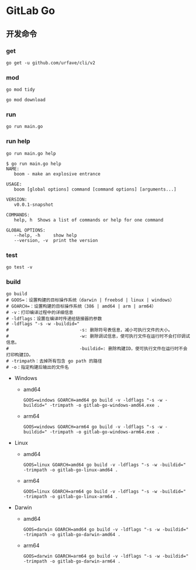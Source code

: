 # GitLab Go

## 开发命令

### get

```shell
go get -u github.com/urfave/cli/v2
```

### mod

```shell
go mod tidy
```

```shell
go mod download
```

### run

```shell
go run main.go
```

### run help

```shell
go run main.go help
```

```shell
$ go run main.go help
NAME:
   boom - make an explosive entrance

USAGE:
   boom [global options] command [command options] [arguments...]

VERSION:
   v0.0.1-snapshot

COMMANDS:
   help, h  Shows a list of commands or help for one command

GLOBAL OPTIONS:
   --help, -h     show help
   --version, -v  print the version
```

### test

```shell
go test -v
```

### build

```shell
go build
# GOOS=：设置构建的目标操作系统（darwin | freebsd | linux | windows）
# GOARCH=：设置构建的目标操作系统（386 | amd64 | arm | arm64）
# -v：打印编译过程中的详细信息
# -ldflags：设置在编译时传递给链接器的参数
# -ldflags "-s -w -buildid="
#                           -s: 删除符号表信息，减小可执行文件的大小。
#                           -w: 删除调试信息，使可执行文件在运行时不会打印调试信息。
#                           -buildid=: 删除构建ID，使可执行文件在运行时不会打印构建ID。
# -trimpath：去掉所有包含 go path 的路径
# -o：指定构建后输出的文件名
```

- Windows
    - amd64
        ```shell
        GOOS=windows GOARCH=amd64 go build -v -ldflags "-s -w -buildid=" -trimpath -o gitlab-go-windows-amd64.exe .
        ```
    - arm64
        ```shell
        GOOS=windows GOARCH=arm64 go build -v -ldflags "-s -w -buildid=" -trimpath -o gitlab-go-windows-arm64.exe .
        ```

- Linux
    - amd64
        ```shell
        GOOS=linux GOARCH=amd64 go build -v -ldflags "-s -w -buildid=" -trimpath -o gitlab-go-linux-amd64 .
        ```
    - arm64
        ```shell
        GOOS=linux GOARCH=arm64 go build -v -ldflags "-s -w -buildid=" -trimpath -o gitlab-go-linux-arm64 .
        ```

- Darwin
    - amd64
        ```shell
        GOOS=darwin GOARCH=amd64 go build -v -ldflags "-s -w -buildid=" -trimpath -o gitlab-go-darwin-amd64 .
        ```
    - arm64
        ```shell
        GOOS=darwin GOARCH=arm64 go build -v -ldflags "-s -w -buildid=" -trimpath -o gitlab-go-darwin-arm64 .
        ```
